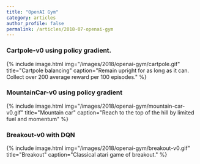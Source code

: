 ```yaml
---
title: "OpenAI Gym"
category: articles
author_profile: false
permalink: /articles/2018-07-openai-gym
---
```

<h3>Cartpole-v0 using policy gradient.</h3>
{% include image.html img="/images/2018/openai-gym/cartpole.gif" title="Cartpole balancing" caption="Remain upright for as long as it can. Collect over 200 average reward per 100 episodes." %}

<h3>MountainCar-v0 using policy gradient</h3>
{% include image.html img="/images/2018/openai-gym/mountain-car-v0.gif" title="Mountain car" caption="Reach to the top of the hill by limited fuel and momentum" %}


<h3>Breakout-v0 with DQN</h3>
{% include image.html img="/images/2018/openai-gym/breakout-v0.gif" title="Breakout" caption="Classical atari game of breakout." %}

 
 
